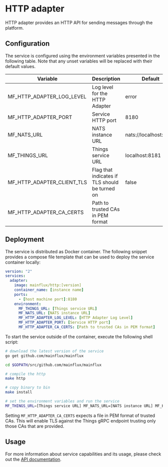 # HTTP adapter

HTTP adapter provides an HTTP API for sending messages through the platform.

## Configuration

The service is configured using the environment variables presented in the
following table. Note that any unset variables will be replaced with their
default values.

| Variable                   | Description                                    | Default               |
|----------------------------|------------------------------------------------|-----------------------|
| MF_HTTP_ADAPTER_LOG_LEVEL  | Log level for the HTTP Adapter                 | error                 |
| MF_HTTP_ADAPTER_PORT       | Service HTTP port                              | 8180                  |
| MF_NATS_URL                | NATS instance URL                              | nats://localhost:4222 |
| MF_THINGS_URL              | Things service URL                             | localhost:8181        |
| MF_HTTP_ADAPTER_CLIENT_TLS | Flag that indicates if TLS should be turned on | false                 |
| MF_HTTP_ADAPTER_CA_CERTS   | Path to trusted CAs in PEM format              |                       |

## Deployment

The service is distributed as Docker container. The following snippet provides
a compose file template that can be used to deploy the service container locally:

```yaml
version: "2"
services:
  adapter:
    image: mainflux/http:[version]
    container_name: [instance name]
    ports:
      - [host machine port]:8180
    environment:
      MF_THINGS_URL: [Things service URL]
      MF_NATS_URL: [NATS instance URL]
      MF_HTTP_ADAPTER_LOG_LEVEL: [HTTP Adapter Log Level]
      MF_HTTP_ADAPTER_PORT: [Service HTTP port]
      MF_HTTP_ADAPTER_CA_CERTS: [Path to trusted CAs in PEM format]
```

To start the service outside of the container, execute the following shell script:

```bash
# download the latest version of the service
go get github.com/mainflux/mainflux

cd $GOPATH/src/github.com/mainflux/mainflux

# compile the http
make http

# copy binary to bin
make install

# set the environment variables and run the service
MF_THINGS_URL=[Things service URL] MF_NATS_URL=[NATS instance URL] MF_HTTP_ADAPTER_LOG_LEVEL=[HTTP Adapter Log Level] MF_HTTP_ADAPTER_PORT=[Service HTTP port] MF_HTTP_ADAPTER_CA_CERTS=[Path to trusted CAs in PEM format] $GOBIN/mainflux-http
```

Setting `MF_HTTP_ADAPTER_CA_CERTS` expects a file in PEM format of trusted CAs. This will enable TLS against the Things gRPC endpoint trusting only those CAs that are provided.

## Usage

For more information about service capabilities and its usage, please check out
the [API documentation](swagger.yaml).
